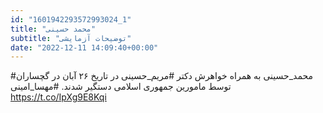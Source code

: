 ```yaml
---
id: "1601942293572993024_1"
title: "محمد حسینی"
subtitle: "توضیحات آزمایشی"
date: "2022-12-11 14:09:40+00:00"
---
```

#محمد_حسینی به همراه خواهرش دکتر #مریم_حسینی در تاریخ ۲۶ آبان در گچساران توسط مامورین جمهوری اسلامی دستگیر شدند. 
#مهسا_امینی https://t.co/IpXg9E8Kqi
